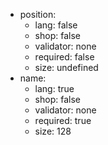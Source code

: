  * position:
    * lang: false
    * shop: false
    * validator: none
    * required: false
    * size: undefined
 * name:
    * lang: true
    * shop: false
    * validator: none
    * required: true
    * size: 128

